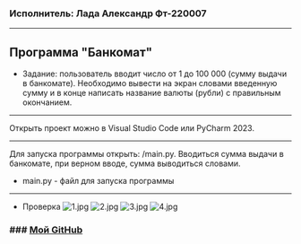 ### Исполнитель: Лада Александр Фт-220007

---

## Программа "Банкомат"
* Задание: пользователь вводит число от 1 до 100 000 (сумму выдачи в банкомате). Необходимо вывести на экран словами введенную сумму и в конце написать название валюты (рубли) с правильным окончанием.

---

Открыть проект можно в Visual Studio Code или PyCharm 2023.

---
Для запуска программы открыть: /main.py. Вводиться сумма выдачи в банкомате, при верном вводе, сумма выводиться словами.

* main.py - файл для запуска программы

---
* Проверка
![1.jpg](1.jpg)
![2.jpg](2.jpg)
![3.jpg](3.jpg)
![4.jpg](4.jpg)

### ### [Мой GitHub](https://github.com/AlexLada)